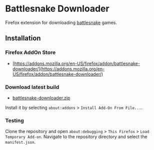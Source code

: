 # Battlesnake Downloader

Firefox extension for downloading [battlesnake](https://play.battlesnake.com) games.

## Installation

### Firefox AddOn Store

* [https://addons.mozilla.org/en-US/firefox/addon/battlesnake-downloader/](https://addons.mozilla.org/en-US/firefox/addon/battlesnake-downloader/)

### Download latest build

* [battlesnake-downloader.zip](https://gitlab.com/wrenger/battlesnake-downloader/-/jobs/artifacts/main/download?job=deploy)

Install it by selecting `about:addons` > `Install Add-On From File...`.

### Testing

Clone the repository and open `about:debugging` > `This Firefox` > `Load Temporary Add-on`.
Navigate to the repository directory and select the `manifest.json`.
